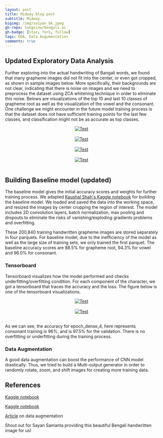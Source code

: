 ```yaml
---
layout: post
title: Midway blog post
subtitle: Midway. 
bigimg: /img/saiyan_bk.jpeg
gh-repo: tongxinw/bengali.ai
gh-badge: [star, fork, follow]
tags: EDA, Data Augumentation
comments: true
---
```



## Updated Exploratory Data Analysis

Further exploring into the actual handwriting of Bangali words, we found that many grapheme images did not fit into the center, or even got cropped, as shown in sample images below. More specifically, their backgrounds are not clear, indicating that there is noise on images and we need to preprocess the dataset using ZCA whitening technique in order to eliminate this noise. Belows are visualizations of the top 10 and last 10 classes of grapheme root as well as the visualization of the vowel and the consonant. One challenge we might encounter in the future model training process is that the dataset does not have sufficient training points for the last few classes, and classification might not be as accurate as top classes.

<div style="text-align:center;">
  <a href="https://tongxinw.github.io/bengali.ai/img/Sample EDA_Grapheme Root.PNG">
    <img src="https://tongxinw.github.io/bengali.ai/img/Sample EDA_Grapheme Root.PNG" alt="Test">
  </a>
</div>
<br/>

<div style="text-align:center;">
  <a href="https://tongxinw.github.io/bengali.ai/img/Sample EDA_last 10_root.PNG">
    <img src="https://tongxinw.github.io/bengali.ai/img/Sample EDA_last 10_root.PNG" alt="Test">
  </a>
</div>
<br/>

<div style="text-align:center;">
  <a href="https://tongxinw.github.io/bengali.ai/img/Sample EDA_vowel.PNG">
    <img src="https://tongxinw.github.io/bengali.ai/img/Sample EDA_vowel.PNG" alt="Test">
  </a>
</div>
<br/>

<div style="text-align:center;">
  <a href="https://tongxinw.github.io/bengali.ai/img/Sample EDA_consonant.PNG">
    <img src="https://tongxinw.github.io/bengali.ai/img/Sample EDA_consonant.PNG" alt="Test">
  </a>
</div>
<br/>

## Building Baseline model (updated)

The baseline model gives the initial accuracy scores and weights for further training process. We adapted [Kaushal Shah's Kaggle notebook](https://www.kaggle.com/kaushal2896/bengali-graphemes-starter-eda-multi-output-cnn) for building the baseline model. We loaded and saved the data into the working space, and resized the images by center cropping the region of interest. The model includes 2D convolution layers, batch normalization, max pooling and dropouts to eliminate the risks of vanishing/exploding gradients problems and overfitting. 

These 200,840 training handwritten grapheme images are stored separately in four parquets. For baseline model, due to the inefficiency of the model as well as the large size of training sets, we only trained the first parquet. The baseline accuracy scores are 88.5% for grapheme root, 94.3% for vowel and 96.0% for consonant.

### Tensorboard

Tensorboard visualizes how the model performed and checks underfitting/overfitting condition. For each component of the character, we got a tensorboard that traces the accuracy and the loss. The figure below is one of the tensorboard visualizations. 

<div style="text-align:center;">
  <a href="https://tongxinw.github.io/bengali.ai/img/e4accuracy.png">
    <img src="https://tongxinw.github.io/bengali.ai/img/e4accuracy.png" alt="Test">
  </a>
</div>
<br/>

<div style="text-align:center;">
  <a href="https://tongxinw.github.io/bengali.ai/img/e4loss.png">
    <img src="https://tongxinw.github.io/bengali.ai/img/e4loss.png" alt="Test">
  </a>
</div>
<br/>

As we can see, the accuracy for epoch_dense_4, here represents consonant training is 96%, and is 97.5% for the validation. There is no overfitting or underfitting during the training process.

### Data Augmentation

A good data augmentation can boost the performance of CNN model drastically. Thus, we tried to build a Multi-output generator in order to randomly rotate, zoom, and shift images for creating more training data. 

## References
[Kaggle notebook](https://www.kaggle.com/kaushal2896/bengali-graphemes-starter-eda-multi-output-cnn)

[Kaggle notebook](https://www.kaggle.com/gpreda/bengali-ai-handwritten-grapheme-getting-started)

[Article](https://towardsdatascience.com/image-augmentation-for-deep-learning-histogram-equalization-a71387f609b2) on data augmentation

Shout out for Sayan Samanta providing this beautiful Bengali handwritten image for us!
